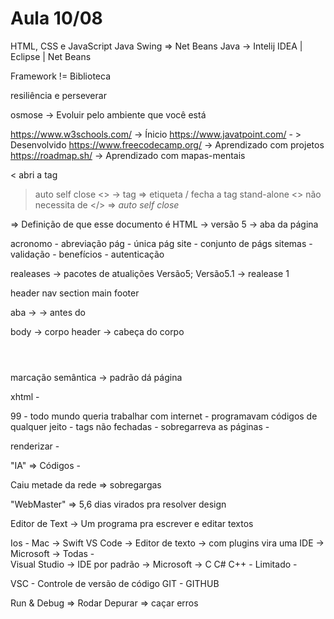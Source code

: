 # Aula 10/08 

HTML, CSS e JavaScript
Java Swing => Net Beans 
Java -> Intelij IDEA | Eclipse | Net Beans

Framework != Biblioteca 

resiliência e perseverar 

osmose -> Evoluir pelo ambiente que você está 

https://www.w3schools.com/ -> Ínicio 
https://www.javatpoint.com/ - > Desenvolvido
https://www.freecodecamp.org/ -> Aprendizado com projetos
https://roadmap.sh/ -> Aprendizado com mapas-mentais

< abri a tag
> auto self close
<> -> tag => etiqueta
/ fecha a tag 
stand-alone <> não necessita de </> => *auto self close*

<!DOCTYPE html> => Definição de que esse documento é HTML -> versão 5
<html lang="en">     
<head> -> aba da página 
    <meta charset="UTF-8">
    <meta http-equiv="X-UA-Compatible" content="IE=edge">
    <meta name="viewport" content="width=device-width, initial-scale=1.0">
    <title>Document</title>
</head>
<body>

</body>
</html>

acronomo - abreviação
pág - única pág
site - conjunto de págs
sitemas - validação - benefícios - autenticação

realeases -> pacotes de atualições 
Versão5;
Versão5.1 -> realease 1

header
nav
section
main
footer

aba -> <head> </head> -> antes do <body></body>
<head>
    <title></title>
</head>
<body>
</body>
body -> corpo <body></body>
header -> cabeça do corpo 
<body>
    <header>
    </header>
</body>

marcação semântica -> padrão dá página

xhtml - 

99 - todo mundo queria trabalhar com internet - programavam códigos de qualquer jeito -
tags não fechadas - sobregarreva as páginas - 

renderizar - 

"IA" => Códigos - 

Caiu metade da rede => sobregargas 

"WebMaster" => 5,6 dias virados pra resolver design

Editor de Text -> Um programa pra escrever e editar textos

Ios - Mac -> Swift 
VS Code -> Editor de texto -> com plugins vira uma IDE -> Microsoft -> Todas -  
Visual Studio -> IDE por padrão -> Microsoft -> C C# C++ - Limitado - 

VSC - Controle de versão de código 
GIT - GITHUB

Run & Debug => Rodar 
Depurar => caçar erros

